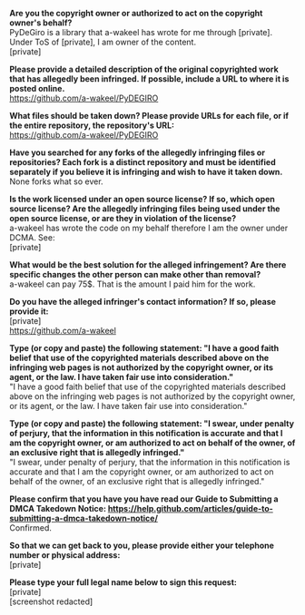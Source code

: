 **Are you the copyright owner or authorized to act on the copyright owner's behalf?**  
PyDeGiro is a library that a-wakeel has wrote for me through [private]. Under ToS of [private], I am owner of the content.  
[private]

**Please provide a detailed description of the original copyrighted work that has allegedly been infringed. If possible, include a URL to where it is posted online.**  
https://github.com/a-wakeel/PyDEGIRO

**What files should be taken down? Please provide URLs for each file, or if the entire repository, the repository's URL:**  
https://github.com/a-wakeel/PyDEGIRO

**Have you searched for any forks of the allegedly infringing files or repositories? Each fork is a distinct repository and must be identified separately if you believe it is infringing and wish to have it taken down.**  
None forks what so ever.

**Is the work licensed under an open source license? If so, which open source license? Are the allegedly infringing files being used under the open source license, or are they in violation of the license?**  
a-wakeel has wrote the code on my behalf therefore I am the owner under DCMA. See:  
[private]

**What would be the best solution for the alleged infringement? Are there specific changes the other person can make other than removal?**  
a-wakeel can pay 75$. That is the amount I paid him for the work.

**Do you have the alleged infringer's contact information? If so, please provide it:**  
[private]  
https://github.com/a-wakeel

**Type (or copy and paste) the following statement: "I have a good faith belief that use of the copyrighted materials described above on the infringing web pages is not authorized by the copyright owner, or its agent, or the law. I have taken fair use into consideration."**  
"I have a good faith belief that use of the copyrighted materials described above on the infringing web pages is not authorized by the copyright owner, or its agent, or the law. I have taken fair use into consideration."

**Type (or copy and paste) the following statement: "I swear, under penalty of perjury, that the information in this notification is accurate and that I am the copyright owner, or am authorized to act on behalf of the owner, of an exclusive right that is allegedly infringed."**  
"I swear, under penalty of perjury, that the information in this notification is accurate and that I am the copyright owner, or am authorized to act on behalf of the owner, of an exclusive right that is allegedly infringed."

**Please confirm that you have you have read our Guide to Submitting a DMCA Takedown Notice: https://help.github.com/articles/guide-to-submitting-a-dmca-takedown-notice/**  
Confirmed.

**So that we can get back to you, please provide either your telephone number or physical address:**  
[private]

**Please type your full legal name below to sign this request:**  
[private]  
[screenshot redacted]

